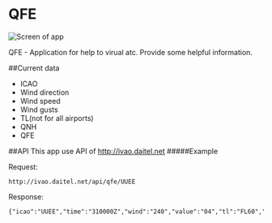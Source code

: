 # QFE

![Screen of app](http://i.imgur.com/Z0Djuji.png)

QFE - Application for help to virual atc. Provide some helpful information.

##Current data
* ICAO
* Wind direction
* Wind speed 
* Wind gusts
* TL(not for all airports)
* QNH
* QFE

##API
This app use API of http://ivao.daitel.net
#####Example

Request:
```
http://ivao.daitel.net/api/qfe/UUEE
```
Response:
```
{"icao":"UUEE","time":"310000Z","wind":"240","value":"04","tl":"FL60","qnh":"1007","qfe":984}
```

